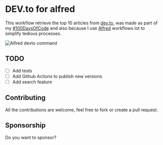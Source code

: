 # DEV.to for alfred

This workflow retrieve the top 10 articles from [dev.to](https://dev.to), was made as part of my [#100DaysOfCode](https://mijailr.com/days_of_code/) and also because I use [Alfred](https://www.alfredapp.com/) workflows lot to simplify tedious processes.

![Alfred devto command](doc/images/screenshot.jpg)

## TODO

- [ ] Add tests
- [ ] Add Github Actions to publish new versions
- [ ] Add search feature

## Contributing

All the contributions are welcome, feel free to fork or create a pull request.

## Sponsorship

Do you want to sponsor?

